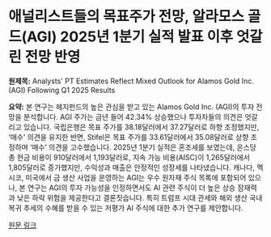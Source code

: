 # 애널리스트들의 목표주가 전망, 알라모스 골드(AGI) 2025년 1분기 실적 발표 이후 엇갈린 전망 반영

**원제목:** Analysts' PT Estimates Reflect Mixed Outlook for Alamos Gold Inc. (AGI) Following Q1 2025 Results

**요약:** 본 연구는 헤지펀드의 높은 관심을 받고 있는 Alamos Gold Inc. (AGI)의 투자 전망을 분석합니다.  AGI 주가는 금년 들어 42.34% 상승했으나 투자자들의 의견은 엇갈리고 있습니다.  국립은행은 목표 주가를 38.18달러에서 37.27달러로 하향 조정했지만, ‘매수’ 의견을 유지한 반면, Stifel은 목표 주가를 33.61달러에서 35.08달러로 상향 조정하며 ‘매수’ 의견을 고수했습니다.  2025년 1분기 실적은 혼조세를 보였는데, 온스당 총 현금 비용이 910달러에서 1,193달러로,  지속 가능 비용(AISC)이 1,265달러에서 1,805달러로 증가했지만, 수익성과 매출은 안정적인 성장세를 나타냈습니다.  캐나다, 멕시코, 미국에서 금 생산 사업을 운영하는 AGI는 우수 원자재 주식 목록에 포함되어 있으나,  본 연구는 AGI의 투자 가능성을 인정하면서도 AI 관련 주식이 더 높은 상승 잠재력과 낮은 하락 위험을 제공한다고 결론짓습니다.  특히 트럼프 시대 관세와 해외 생산 국내 복귀 추세의 수혜를 받을 수 있는 저평가 AI 주식에 대한 추가 연구를 제안합니다.

[원문 링크](https://finance.yahoo.com/news/analysts-pt-estimates-reflect-mixed-215704155.html)
